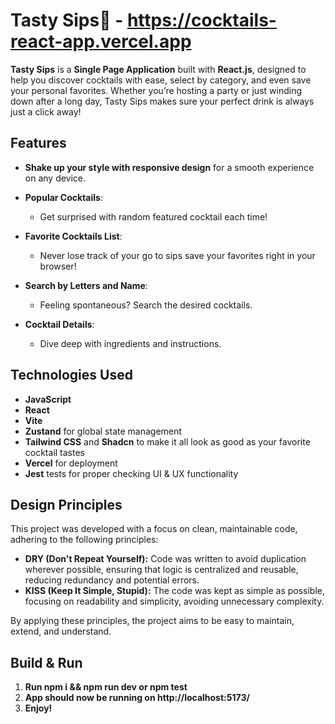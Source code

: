 # Tasty Sips🍹 - https://cocktails-react-app.vercel.app

**Tasty Sips** is a **Single Page Application** built with **React.js**, designed to help you discover cocktails with ease, select by category, and even save your personal favorites. Whether you’re hosting a party or just winding down after a long day, Tasty Sips makes sure your perfect drink is always just a click away!

## Features

- **Shake up your style with responsive design** for a smooth experience on any device.

- **Popular Cocktails**:
  - Get surprised with random featured cocktail each time!
- **Favorite Cocktails List**:
  - Never lose track of your go to sips save your favorites right in your browser!
- **Search by Letters and Name**:
  - Feeling spontaneous? Search the desired cocktails.
- **Cocktail Details**:
  - Dive deep with ingredients and instructions.

## Technologies Used

- **JavaScript**
- **React**
- **Vite**
- **Zustand** for global state management
- **Tailwind CSS** and **Shadcn** to make it all look as good as your favorite cocktail tastes
- **Vercel** for deployment
- **Jest** tests for proper checking UI & UX functionality


## Design Principles

This project was developed with a focus on clean, maintainable code, adhering to the following principles:

- **DRY (Don't Repeat Yourself):** Code was written to avoid duplication wherever possible, ensuring that logic is centralized and reusable, reducing redundancy and potential errors.
- **KISS (Keep It Simple, Stupid):** The code was kept as simple as possible, focusing on readability and simplicity, avoiding unnecessary complexity.

By applying these principles, the project aims to be easy to maintain, extend, and understand.

## Build & Run

1. **Run npm i && npm run dev or npm test**
2. **App should now be running on http://localhost:5173/**
3. **Enjoy!**
